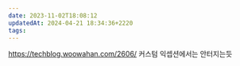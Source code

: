 ```yaml
---
date: 2023-11-02T18:08:12
updatedAt: 2024-04-21 18:34:36+2220
tags: 
---
```

https://techblog.woowahan.com/2606/
커스텀 익셉션에서는 안터지는듯